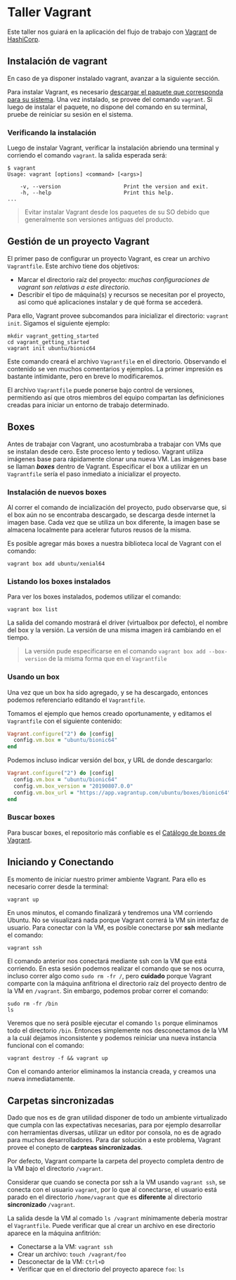 # Taller Vagrant

Este taller nos guiará en la aplicación del flujo de trabajo con [Vagrant](https://www.vagrantup.com/) de [HashiCorp](https://www.hashicorp.com/).

## Instalación de vagrant

En caso de ya disponer instalado vagrant, avanzar a la siguiente sección.

Para instalar Vagrant, es necesario [descargar el paquete que corresponda para su
sistema](https://www.vagrantup.com/downloads.html). Una vez instalado, se provee
del comando `vagrant`. Si luego de instalar el paquete, no dispone del comando
en su terminal, pruebe de reiniciar su sesión en el sistema.

### Verificando la instalación

Luego de instalar Vagrant, verificar la instalación abriendo una terminal y
corriendo el comando `vagrant`. la salida esperada será:

```
$ vagrant 
Usage: vagrant [options] <command> [<args>]

    -v, --version                    Print the version and exit.
    -h, --help                       Print this help.
...
```

> Evitar instalar Vagrant desde los paquetes de su SO debido que generalmente
> son versiones antiguas del producto.

## Gestión de un proyecto Vagrant

El primer paso de configurar un proyecto Vagrant, es crear un archivo `Vagrantfile`. Este archivo tiene dos objetivos:

* Marcar el directorio raíz del proyecto: _muchas configuraciones de vagrant son
  relativas a este directorio._
* Describir el tipo de máquina(s) y recursos se necesitan por el proyecto, así
  como qué aplicaciones instalar y de qué forma se accederá.

Para ello, Vagrant provee subcomandos para inicializar el directorio:
`vagrant init`. Sigamos el siguiente ejemplo:

```
mkdir vagrant_getting_started
cd vagrant_getting_started
vagrant init ubuntu/bionic64
```

Este comando creará el archivo `Vagrantfile` en el directorio. Observando el
contenido se ven muchos comentarios y ejemplos. La primer impresión es bastante
intimidante, pero en breve lo modificaremos.

El archivo `Vagrantfile` puede ponerse bajo control de versiones, permitiendo
así que otros miembros del equipo compartan las definiciones creadas para
iniciar un entorno de trabajo determinado.

## Boxes

Antes de trabajar con Vagrant, uno acostumbraba a trabajar con VMs que se
instalan desde cero. Este proceso lento y tedioso. Vagrant utiliza imágenes base
para rápidamente clonar una nueva VM. Las imágenes base se llaman _**boxes**_
dentro de Vagrant. Especificar el box a utilizar en un `Vagrantfile` sería el
paso inmediato a inicializar el proyecto.

### Instalación de nuevos boxes

Al correr el comando de incialización del proyecto, pudo observarse que, si el
box aún no se encontraba descargado, se descarga desde internet la imagen base.
Cada vez que se utiliza un box diferente, la imagen base se almacena localmente
para acelerar futuros reusos de la misma.

Es posible agregar más boxes a nuestra biblioteca local de Vagrant con el
comando:

```
vagrant box add ubuntu/xenial64
```

### Listando los boxes instalados

Para ver los boxes instalados, podemos utilizar el comando:

```
vagrant box list
```

La salida del comando mostrará el driver (virtualbox por defecto), el nombre del
box y la versión. La versión de una misma imagen irá cambiando en el tiempo.

> La versión pude especificarse en el comando `vagrant box add --box-version` de
> la misma forma que en el `Vagrantfile`

### Usando un box

Una vez que un box ha sido agregado, y se ha descargado, entonces podemos
referenciarlo editando el `Vagrantfile`.

Tomamos el ejemplo que hemos creado oportunamente, y editamos el `Vagrantfile`
con el siguiente contenido:

```ruby
Vagrant.configure("2") do |config|
  config.vm.box = "ubuntu/bionic64"
end
```

Podemos incluso indicar versión del box, y URL de donde descargarlo:

```ruby
Vagrant.configure("2") do |config|
  config.vm.box = "ubuntu/bionic64"
  config.vm.box_version = "20190807.0.0"
  config.vm.box_url = "https://app.vagrantup.com/ubuntu/boxes/bionic64"
end
```

### Buscar boxes

Para buscar boxes, el repositorio más confiable es el [Catálogo de boxes de
Vagrant](https://app.vagrantup.com/boxes/search). 

## Iniciando y Conectando

Es momento de iniciar nuestro primer ambiente Vagrant. Para ello es necesario
correr desde la terminal:

```
vagrant up
```

En unos minutos, el comando finalizará y tendremos una VM corriendo Ubuntu. No
se visualizará nada porque Vagrant correrá la VM sin interfaz de usuario. Para
conectar con la VM, es posible conectarse por **ssh** mediante el comando: 

```
vagrant ssh
```

El comando anterior nos conectará mediante ssh con la VM que está corriendo. En
esta sesión podemos realizar el comando que se nos ocurra, incluso correr algo
como `sudo rm -fr /`, pero **cuidado** porque Vagrant comparte con la máquina
anfitriona el directorio raíz del proyecto dentro de la VM en `/vagrant`. Sin
embargo, podemos probar correr el comando:

```
sudo rm -fr /bin
ls
```

Veremos que no será posible ejecutar el comando `ls` porque eliminamos todo el
directorio `/bin`. Entonces simplemente nos desconectamos de la VM a la cuál
dejamos inconsistente y podemos reiniciar una nueva instancia funcional con el
comando:

```
vagrant destroy -f && vagrant up
```

Con el comando anterior eliminamos la instancia creada, y creamos una nueva
inmediatamente.

## Carpetas sincronizadas

Dado que nos es de gran utilidad disponer de todo un ambiente virtualizado que
cumpla con las expectativas necesarias, para por ejemplo desarrollar con
herramientas diversas, utilizar un editor por consola, no es de agrado para
muchos desarrolladores. Para dar solución a este problema, Vagrant provee el
conepto de **carpteas sincronizadas**.

Por defecto, Vagrant comparte la carpeta del proyecto completa dentro de la VM
bajo el directorio `/vagrant`. 

Considerar que cuando se conecta por ssh a la VM usando `vagrant ssh`, se
conecta con el usuario `vagrant`, por lo que al conectarse, el usuario está
parado en el directorio `/home/vagrant` que es **diferente** al directorio
**sincronizado** `/vagrant`.

La salida desde la VM al comado `ls /vagrant` mínimamente debería mostrar el
`Vagrantfile`. Puede verificar que al crear un archivo en ese directorio aparece
en la máquina anfitrión:

* Conectarse a la VM: `vagrant ssh`
* Crear un archivo: `touch /vagrant/foo`
* Desconectar de la VM: `Ctrl+D`
* Verificar que en el directorio del proyecto aparece `foo`: `ls`

